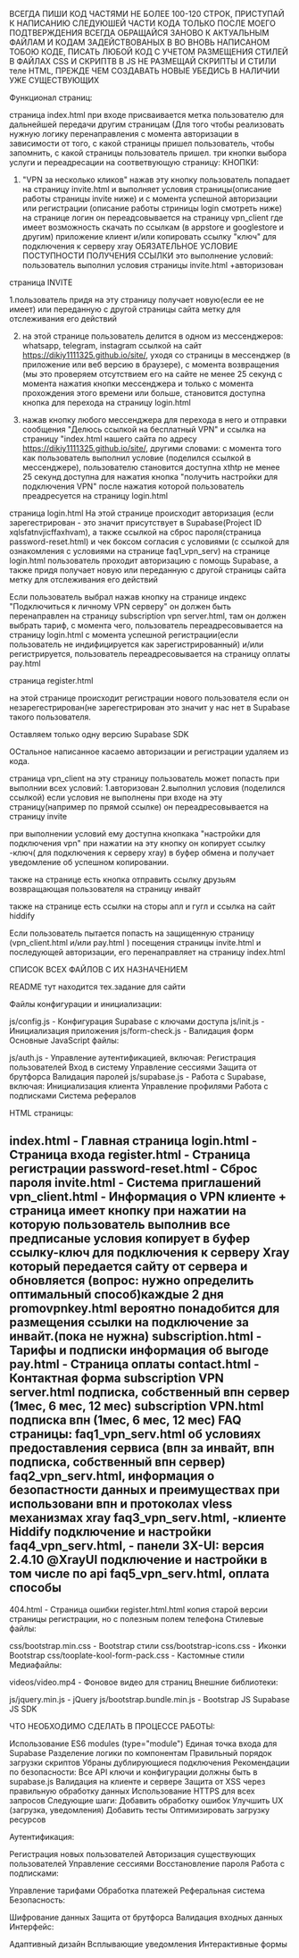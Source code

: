 ВСЕГДА ПИШИ КОД ЧАСТЯМИ НЕ БОЛЕЕ 100-120 СТРОК, ПРИСТУПАЙ К НАПИСАНИЮ СЛЕДУЮШЕЙ ЧАСТИ КОДА ТОЛЬКО ПОСЛЕ МОЕГО ПОДТВЕРЖДЕНИЯ 
ВСЕГДА ОБРАЩАЙСЯ ЗАНОВО К АКТУАЛЬНЫМ ФАЙЛАМ И КОДАМ ЗАДЕЙСТВОВАНЫХ В ВО ВНОВЬ НАПИСАНОМ ТОБОЮ КОДЕ, ПИСАТЬ ЛЮБОЙ КОД С УЧЕТОМ РАЗМЕЩЕНИЯ СТИЛЕЙ В ФАЙЛАХ CSS И СКРИПТВ В JS 
НЕ РАЗМЕЩАЙ  СКРИПТЫ И СТИЛИ теле  HTML, ПРЕЖДЕ ЧЕМ СОЗДАВАТЬ НОВЫЕ УБЕДИСЬ В НАЛИЧИИ УЖЕ СУЩЕСТВУЮЩИХ

Функционал страниц:

страница index.html
при входе присваивается метка пользователю для дальнейшей передачи другим страницам (Для того чтобы реализовать нужную логику перенаправления с момента авторизации в зависимости от того, с какой страницы пришел пользователь, чтобы запомнить, с какой страницы пользователь пришел. 
три кнопки выбора услуги и переадресации на соответвующую страницу:
КНОПКИ:

1. "VPN за несколько кликов" нажав эту кнопку пользователь попадает на страницу invite.html и выполняет условия страницы(описание работы страницы invite ниже) 
 и с момента успешной авторизации или регистрации (описание работы стриницы login смотреть ниже) на странице логин он переадсовывается на страницу vpn_client где имеет возможность скачать по ссылкам (в appstore и googlestore  и другим) приложение клиент и/или копировать ссылку "ключ" для подключения к серверу xray ОБЯЗАТЕЛЬНОЕ УСЛОВИЕ ПОСТУПНОСТИ ПОЛУЧЕНИЯ ССЫЛКИ это выполнение условий: пользователь выполнил условия страницы invite.html +авторизован 

страница INVITE

1.пользователь придя на эту страницу получает новую(если ее не имеет) или переданную с другой страницы сайта метку для отслеживания его действий 

2. на этой странице пользователь делится в одном из мессенджеров: whatsapp, telegram, instagram
ссылкой на сайт https://dikiy1111325.github.io/site/, уходя со страницы в мессенджер (в приложение или веб версию в браузере), с момента возвращения (мы это проверяем отсутствием его на сайте не менее 25 секунд с момента нажатия кнопки мессенджера и только с момента прохождения этого времени или больше, становится доступна кнопка для перехода на страницу login.html

3. нажав кнопку любого мессенджера для перехода в него и отправки сообщения "Делюсь ссылкой на бесплатный VPN" и ссылка на страницу "index.html нашего сайта по адресу https://dikiy1111325.github.io/site/, 
другими словами:
с момента того как пользователь выполнил условие (поделился ссылкой в мессенджере), пользователю становится доступна xthtp не менее 25 секунд доступна для нажатия кнопка "получить настройки для подключения VPN" после нажатия которой  пользователь преадресуется на страницу login.html


страница login.html
На этой странице происходит авторизация (если зарегестрирован - это значит присутствует в Supabase(Project ID xqlsfatnvjicffaxhvam), а также ссылкой на сброс пароля(страница password-reset.html)
и чек боксом согласия с условиями (с ссылкой для ознакомления с условиями на странице faq1_vpn_serv)
на странице login.html пользователь проходит авторизацию с помощь Supabase, а также
придя получает новую или переданную с другой страницы сайта метку для отслеживания его действий


Если пользователь выбрал нажав кнопку на странице индекс "Подключиться к личному VPN серверу"  он должен быть перенаправлен на страницу subscription vpn server.html, там он должен выбрать тариф, с момента чего, пользователь переадресовывается на страницу login.html с момента успешной регистрации(если пользователь не индифицируется как зарегистрированный) и/или регистрируется, пользователь переадресовывается на страницу оплаты pay.html


страница register.html

 на этой странице происходит регистрации нового пользователя если он незарегестрирован(не зарегестрирован это значит у нас нет в Supabase такого пользователя.
 
Оставляем только одну версию Supabase SDK

ОСтальное написанное касаемо авторизации и регистрации удаляем из кода.



страница vpn_client
на эту страницу пользователь может попасть при выполнии всех условий: 1.авторизован 2.выполнил условия (поделился ссылкой) если условия не выполнены при входе на эту страницу(например по прямой ссылке) он переадресовывается на страницу invite

при выполнении условий ему доступна кнопкака  "настройки для подключения vpn" при нажатии на эту кнопку он копирует ссылку -ключ( для подключения к серверу xray) в буфер обмена и получает уведомление об успешном копировании. 

также на странице есть кнопка отправить ссылку друзьям возвращающая пользователя на страницу инвайт

также на странице есть ссылки на сторы апл и гугл и ссылка на сайт hiddify 



Если пользователь пытается попасть на защищенную страницу (vpn_client.html и/или pay.html ) посещения  страницы invite.html и последующей авторизации, его перенаправляет на страницу index.html





СПИСОК ВСЕХ ФАЙЛОВ С ИХ НАЗНАЧЕНИЕМ

README тут находится тех.задание для сайти

Файлы конфигурации и инициализации:

js/config.js - Конфигурация Supabase с ключами доступа
js/init.js - Инициализация приложения
js/form-check.js - Валидация форм
Основные JavaScript файлы:

js/auth.js - Управление аутентификацией, включая:
Регистрация пользователей
Вход в систему
Управление сессиями
Защита от брутфорса
Валидация паролей
js/supabase.js - Работа с Supabase, включая:
Инициализация клиента
Управление профилями
Работа с подписками
Система рефералов

HTML страницы:

index.html - Главная страница
login.html - Страница входа
register.html - Страница регистрации
password-reset.html - Сброс пароля
invite.html - Система приглашений
vpn_client.html - Информация о VPN клиенте  + страница имеет кнопку при нажатии на которую пользователь выполнив все предписаные условия копирует в буфер ссылку-ключ для подключения к серверу Xray который передается сайту от сервера и обновляется (вопрос: нужно определить оптимальный способ)каждые 2 дня 
promovpnkey.html вероятно понадобится для размещения ссылки на подключение за инвайт.(пока не нужна)
subscription.html - Тарифы и подписки информация об выгоде 
pay.html - Страница оплаты
contact.html - Контактная форма
subscription VPN server.html подписка, собственный впн сервер (1мес, 6 мес, 12 мес)
subscription VPN.html подписка впн (1мес, 6 мес, 12 мес)
FAQ страницы:
faq1_vpn_serv.html об условиях предоставления сервиса (впн за инвайт, впн подписка, собственный впн сервер)
faq2_vpn_serv.html, информация о безопастности данных и преимуществах при использовани впн и протоколах vless механизмах xray
faq3_vpn_serv.html, -клиенте Hiddify подключение и настройки 
faq4_vpn_serv.html, -  панели 3X-UI:  версия 2.4.10 @XrayUI подключение и настройки  в том числе по api
faq5_vpn_serv.html, оплата способы 
- 
404.html - Страница ошибки
register.html.html копия старой версии  страницы регистрации, но с полезным полем телефона 
Стилевые файлы:

css/bootstrap.min.css - Bootstrap стили
css/bootstrap-icons.css - Иконки Bootstrap
css/tooplate-kool-form-pack.css - Кастомные стили
Медиафайлы:

videos/video.mp4 - Фоновое видео для страниц
Внешние библиотеки:

js/jquery.min.js - jQuery
js/bootstrap.bundle.min.js - Bootstrap JS
Supabase JS SDK



ЧТО НЕОБХОДИМО СДЕЛАТЬ В ПРОЦЕССЕ РАБОТЫ:
 
Использование ES6 modules (type="module")
Единая точка входа для Supabase
Разделение логики по компонентам
Правильный порядок загрузки скриптов
Убраны дублирующиеся подключения
Рекомендации по безопасности:
Все API ключи и конфигурации должны быть в supabase.js
Валидация на клиенте и сервере
Защита от XSS через правильную обработку данных
Использование HTTPS для всех запросов
Следующие шаги:
Добавить обработку ошибок
Улучшить UX (загрузка, уведомления)
Добавить тесты
Оптимизировать загрузку ресурсов



Аутентификация:

Регистрация новых пользователей
Авторизация существующих пользователей
Управление сессиями
Восстановление пароля
Работа с подписками:

Управление тарифами
Обработка платежей
Реферальная система
Безопасность:

Шифрование данных
Защита от брутфорса
Валидация входных данных
Интерфейс:

Адаптивный дизайн
Всплывающие уведомления
Интерактивные формы
